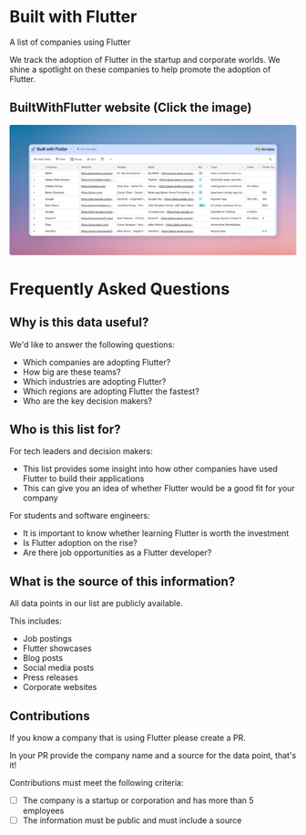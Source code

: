 # Built with Flutter

A list of companies using Flutter

We track the adoption of Flutter in the startup and corporate worlds. We shine a spotlight on these companies to help promote the adoption of Flutter.

## BuiltWithFlutter website (Click the image)
[<img src="./assets/built-with-flutter.png">](https://builtwithflutter.com/)

# Frequently Asked Questions

## Why is this data useful?

We'd like to answer the following questions:
- Which companies are adopting Flutter?
- How big are these teams?
- Which industries are adopting Flutter?
- Which regions are adopting Flutter the fastest?
- Who are the key decision makers?

## Who is this list for?

For tech leaders and decision makers:
- This list provides some insight into how other companies have used Flutter to build their applications
- This can give you an idea of whether Flutter would be a good fit for your company

For students and software engineers:
- It is important to know whether learning Flutter is worth the investment
- Is Flutter adoption on the rise?
- Are there job opportunities as a Flutter developer?

## What is the source of this information?

All data points in our list are publicly available.

This includes:
- Job postings
- Flutter showcases
- Blog posts
- Social media posts
- Press releases
- Corporate websites

## Contributions

If you know a company that is using Flutter please create a PR.

In your PR provide the company name and a source for the data point, that's it!

Contributions must meet the following criteria:

- [ ] The company is a startup or corporation and has more than 5 employees
- [ ] The information must be public and must include a source